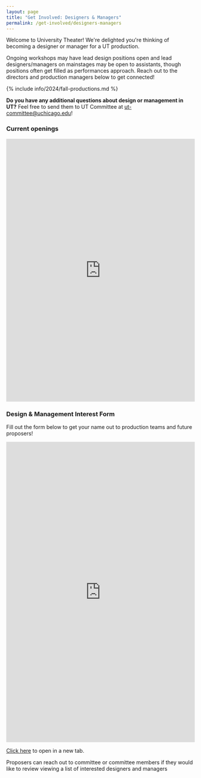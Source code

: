 ```yaml
---
layout: page
title: "Get Involved: Designers & Managers"
permalink: /get-involved/designers-managers
---
```


Welcome to University Theater! We're delighted you're thinking of becoming a designer or manager for a UT production. 

Ongoing workshops may have lead design positions open and lead designers/managers on mainstages may be open to assistants, though positions often get filled as performances approach. Reach out to the directors and production managers below to get connected!

{% include info/2024/fall-productions.md %}


**Do you have any additional questions about design or management in UT?** Feel free to send them to UT Committee at [ut-committee@uchicago.edu](mailto:ut-committee@uchicago.edu)!

### Current openings

<p><iframe src="https://docs.google.com/spreadsheets/d/116rp6BXCZvMwuKs97R4L8eEjsPH8FWEIUYJ8HsYY3Vg/edit?gid=0#gid=0" style="width:100%" height="700" frameborder="0" marginheight="0" marginwidth="0">Loading…</iframe></p>


### Design & Management Interest Form

Fill out the form below to get your name out to production teams and future proposers! 

<p><iframe src="https://docs.google.com/forms/d/e/1FAIpQLSdwm5mjKd7fD3xaTUrhrIG1O3Y_U2x5C-KQclevvOSamxmUYw/viewform" style="width:100%" height="800" frameborder="0" marginheight="0" marginwidth="0">Loading…</iframe></p>

<a href="https://docs.google.com/forms/d/e/1FAIpQLSdwm5mjKd7fD3xaTUrhrIG1O3Y_U2x5C-KQclevvOSamxmUYw/viewform" target="_blank">Click here</a> to open in a new tab.

Proposers can reach out to committee or committee members if they would like to review viewing a list of interested designers and managers 

